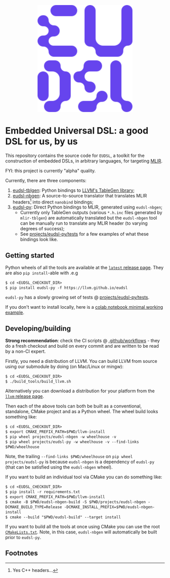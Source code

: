<p align="center">
    <img width="300" alt="image" src="https://raw.githubusercontent.com/llvm/eudsl/refs/heads/main/docs/images/eudslpurple.svg">
</p>

# Embedded Universal DSL: a good DSL for us, by us

This repository contains the source code for `EUDSL`, a toolkit for the construction of 
embedded DSLs, in arbitrary languages, for targeting [MLIR](https://mlir.llvm.org).

FYI: this project is currently "alpha" quality.

Currently, there are three components:

1. [eudsl-tblgen](./projects/eudsl-tblgen): Python bindings to [LLVM's TableGen library](https://github.com/llvm/llvm-project/tree/659192b1843c4af180700783caca4cdc7afa3eab/llvm/lib/TableGen);
2. [eudsl-nbgen](./projects/eudsl-nbgen): A source-to-source translator that translates MLIR headers[^1] into direct `nanobind` bindings;
3. [eudsl-py](./projects/eudsl-py): Direct Python bindings to MLIR, generated using `eudsl-nbgen`;
   * Currently only TableGen outputs (various `*.h.inc` files generated by `mlir-tblgen`) are automatically translated but the `eudsl-nbgen` tool can be manually run to translate any MLIR header (to varying degrees of success);
   * See [projects/eudsl-py/tests](./projects/eudsl-py/tests) for a few examples of what these bindings look like.

## Getting started

Python wheels of all the tools are available at the [`latest` release page](https://github.com/llvm/eudsl/releases/tag/eudsl).
They are also `pip install`-able with .e.g

```shell
$ cd <EUDSL_CHECKOUT_DIR>
$ pip install eudsl-py -f https://llvm.github.io/eudsl
```

`eudsl-py` has a slowly growing set of tests @ [projects/eudsl-py/tests](./projects/eudsl-py/tests).

If you don't want to install locally, here is a [colab notebook minimal working example](https://colab.research.google.com/drive/1l-6rVnsUM3ypn7rKcaF_V6XVdopEM4Df?usp=sharing).

## Developing/building

**Strong recommendation**: check the CI scripts @ [.github/workflows](.github/workflows) - they do a fresh checkout and build on every commit and are written to be read by a non-CI expert.

Firstly, you need a distribution of LLVM. You can build LLVM from source using our submodule by doing (on Mac/Linux or mingw):

```shell
$ cd <EUDSL_CHECKOUT_DIR>
$ ./build_tools/build_llvm.sh
```

Alternatively you can download a distribution for your platform from the [`llvm` release page](https://github.com/llvm/eudsl/releases/tag/llvm).

Then each of the above tools can both be built as a conventional, standalone, CMake project and as a Python wheel.
The wheel build looks something like:

```shell
$ cd <EUDSL_CHECKOUT_DIR>
$ export CMAKE_PREFIX_PATH=$PWD/llvm-install 
$ pip wheel projects/eudsl-nbgen -w wheelhouse -v
$ pip wheel projects/eudsl-py -w wheelhouse -v --find-links $PWD/wheelhouse
```

Note, the trailing `--find-links $PWD/wheelhouse` on `pip wheel projects/eudsl-py` is because `eudsl-nbgen` is a dependency of `eudsl-py` (that can be satisfied using the `eudsl-nbgen` wheel).

If you want to build an individual tool via CMake you can do something like:

```shell
$ cd <EUDSL_CHECKOUT_DIR>
$ pip install -r requirements.txt
$ export CMAKE_PREFIX_PATH=$PWD/llvm-install 
$ cmake -B $PWD/eudsl-nbgen-build -S $PWD/projects/eudsl-nbgen -DCMAKE_BUILD_TYPE=Release -DCMAKE_INSTALL_PREFIX=$PWD/eudsl-nbgen-install
$ cmake --build "$PWD/eudsl-build" --target install
```

If you want to build all the tools at once using CMake you can use the root [`CMakeLists.txt`](./CMakeLists.txt).
Note, in this case, `eudsl-nbgen` will automatically be built prior to `eudsl-py`.

## Footnotes

[^1]: Yes C++ headers...
